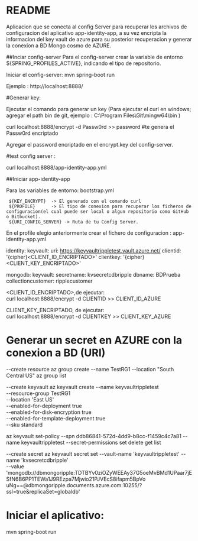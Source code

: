 # README #

Aplicacion que se conecta al config Server para recuperar los archivos de configuracion del aplicativo app-identity-app, a su vez encripta la informacion del key vault de azure para su posterior recuperacion y generar la conexion a BD Mongo cosmo de AZURE.


##Inciar config-server
Para el config-server crear la variable de entorno ${SPRING_PROFILES_ACTIVE}, indicando el tipo de repositorio.

Iniciar el config-server:
  mvn spring-boot run
  
  Ejemplo : http://localhost:8888/
 
#Generar key:

 Ejecutar el comando para generar un key (Para ejecutar el curl en windows; agregar el path bin de git,     ejemplo : C:\Program Files\Git\mingw64\bin )
 
   curl localhost:8888/encrypt -d Passw0rd >> password #te genera el Passw0rd encriptado
   
   Agregar el password encriptado en el encrypt.key del config-server.
   
   #test config server :
   
   curl localhost:8888/app-identity-app.yml
   
    
##Iniciar app-identity-app
   
  Para las variables de entorno: bootstrap.yml
  
  	 ${KEY_ENCRYPT}  -> El generado con el comando curl
  	 ${PROFILE}		 -> El tipo de conexion para recuperar los ficheros de configuracion(el cual puede ser local o algun repositorio como GitHub o Bitbucket).
  	 ${URI_CONFIG_SERVER} -> Ruta de tu Config Server.
  	
  	
  En el profile elegio anteriormente crear el fichero de configuracion : app-identity-app.yml
  
    
  identity:
  keyvault:
    uri: https://keyvaultrippletest.vault.azure.net/
    clientid:  '{cipher}<CLIENT_ID_ENCRIPTADO>'
    clientkey: '{cipher}<CLIENT_KEY_ENCRIPTADO>'
   
  mongodb:
    keyvault:
      secretname: kvsecretcdbripple
    dbname: BDPrueba   
    collectioncustomer: ripplecustomer 
    
     	
   <CLIENT_ID_ENCRIPTADO>,de ejecutar:     	 
   curl localhost:8888/encrypt -d CLIENTID >> CLIENT_ID_AZURE
     	 	 
   CLIENT_KEY_ENCRIPTADO, de ejecutar:     	 	 
   curl localhost:8888/encrypt -d CLIENTKEY >> CLIENT_KEY_AZURE
     	 	  
# Generar un secret en AZURE con la conexion a BD (URI)
    
   --create resource
	az group create --name TestRG1 --location "South Central US"
	az group list


--create keyvault
	az keyvault create --name keyvaultrippletest    \
                   --resource-group TestRG1 \
                   --location 'East US'         \
                   --enabled-for-deployment true          \
                   --enabled-for-disk-encryption true     \
                   --enabled-for-template-deployment true \
                   --sku standard


az keyvault set-policy --spn ddb86841-572d-4dd9-b8cc-f1459c4c7a81 --name 	keyvaultrippletest --secret-permissions set delete get list


  --create secret
    az keyvault secret set --vault-name 'keyvaultrippletest' --name 'kvsecretcdbripple' \
                       --value   	'mongodb://dbmongoripple:TDTBYv0ziOZyWEEAy37G5oeMvBMd1UPaar7jESfN6B6PP1TEWa1J9REzpa7Mjwio21PJVEcS8ifapm5BpVo		         uNg==@dbmongoripple.documents.azure.com:10255/?ssl=true&replicaSet=globaldb'
   
   	 
 # Iniciar el aplicativo:
   mvn spring-boot run
   	 
  
  